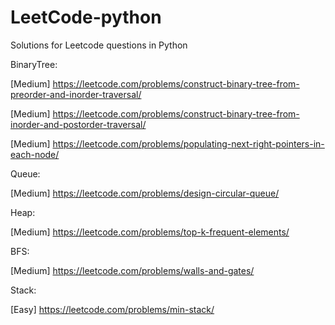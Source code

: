 # LeetCode-python
Solutions for Leetcode questions in Python

BinaryTree:
  
  [Medium] https://leetcode.com/problems/construct-binary-tree-from-preorder-and-inorder-traversal/
  
  [Medium] https://leetcode.com/problems/construct-binary-tree-from-inorder-and-postorder-traversal/
  
  [Medium] https://leetcode.com/problems/populating-next-right-pointers-in-each-node/

Queue:

  [Medium] https://leetcode.com/problems/design-circular-queue/

Heap:

  [Medium] https://leetcode.com/problems/top-k-frequent-elements/

BFS:

  [Medium] https://leetcode.com/problems/walls-and-gates/

Stack:

  [Easy] https://leetcode.com/problems/min-stack/